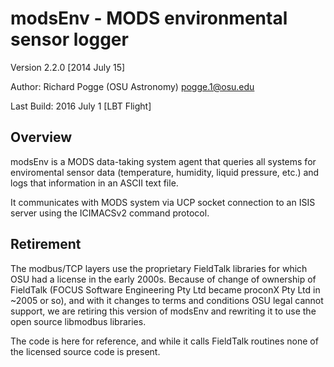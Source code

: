 # modsEnv - MODS environmental sensor logger

Version 2.2.0 [2014 July 15]

Author: Richard Pogge (OSU Astronomy) pogge.1@osu.edu

Last Build: 2016 July 1 [LBT Flight]

## Overview

modsEnv is a MODS data-taking system agent that queries all systems for enviromental sensor data (temperature, humidity, liquid pressure, etc.) 
and logs that information in an ASCII text file.

It communicates with MODS system via UCP socket connection to an ISIS server using the ICIMACSv2 command protocol.

## Retirement

The modbus/TCP layers use the proprietary FieldTalk libraries for which OSU had a license in the early 2000s. Because of
change of ownership of FieldTalk (FOCUS Software Engineering Pty Ltd became proconX Pty Ltd in ~2005 or so), and with it
changes to terms and conditions OSU legal cannot support, we are retiring this version of modsEnv and rewriting it to 
use the open source libmodbus libraries. 

The code is here for reference, and while it calls FieldTalk routines none of the licensed source code is present.
